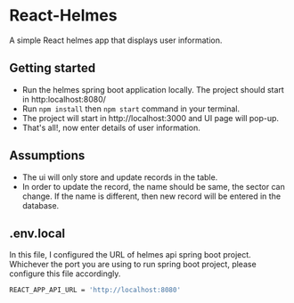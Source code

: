 # React-Helmes

A simple React helmes app that displays user information.


## Getting started

- Run the helmes spring boot application locally. The project should start in http:localhost:8080/
- Run `npm install` then `npm start` command in your terminal.
- The project will start in http://localhost:3000 and UI page will pop-up.
- That's all!, now enter details of user information.

## Assumptions

- The ui will only store and update records in the table.
- In order to update the record, the name should be same, the sector can change. If the name is      different, then new record will be entered in the database.

## .env.local

In this file, I configured the URL of helmes api spring boot project. Whichever the port you are using to run spring boot project, please configure this file accordingly.

```sh
REACT_APP_API_URL = 'http://localhost:8080'
```

